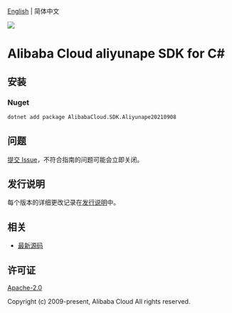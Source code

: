 [English](README.md) | 简体中文

![](https://aliyunsdk-pages.alicdn.com/icons/AlibabaCloud.svg)

# Alibaba Cloud aliyunape SDK for C#

## 安装

### Nuget

```bash
dotnet add package AlibabaCloud.SDK.Aliyunape20210908
```

## 问题

[提交 Issue](https://github.com/aliyun/alibabacloud-csharp-sdk/issues/new)，不符合指南的问题可能会立即关闭。

## 发行说明

每个版本的详细更改记录在[发行说明](./ChangeLog.md)中。

## 相关

* [最新源码](https://github.com/aliyun/alibabacloud-csharp-sdk/)

## 许可证

[Apache-2.0](http://www.apache.org/licenses/LICENSE-2.0)

Copyright (c) 2009-present, Alibaba Cloud All rights reserved.
